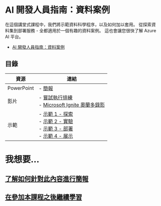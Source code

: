 # <a name="developers-guide-to-ai-a-data-story"></a>AI 開發人員指南：資料案例

在這個講堂式課程中，我們將示範資料科學程序，以及如何加以套用。 從探索資料集到部署服務 - 全都適用於一個有趣的資料案例。 這也會讓您很快了解 Azure AI 平台。

* [AI 開發人員指南：資料案例](https://github.com/microsoft/ignite-learning-paths-training-aiml/tree/master-SimplifiedChinese/aiml21)

## <a name="table-of-content"></a>目錄
 

| 資源          | 連結                            |
|-------------------|----------------------------------|
| PowerPoint        | - [簡報](presentations.md) |
| 影片            | - [嘗試執行排練](https://youtu.be/K8upKkvtEI0) <br/>- [Microsoft Ignite 奧蘭多錄影](https://myignite.techcommunity.microsoft.com/sessions/83219?source=sessions) |
| 示範             | - [示範 1 - 探索](https://github.com/microsoft/ignite-learning-paths-training-aiml/blob/master/aiml21/README-presenter.md#demo-1---explore) <br/>- [示範 2 - 實驗](https://github.com/microsoft/ignite-learning-paths-training-aiml/blob/master/aiml21/README-presenter.md#demo-2---experiment) <br/>- [示範 3 - 部署](https://github.com/microsoft/ignite-learning-paths-training-aiml/blob/master/aiml21/README-presenter.md#demo-3---deploy)<br/>- [示範 4 - 展示](https://github.com/microsoft/ignite-learning-paths-training-aiml/blob/master/aiml21/README-presenter.md#demo-4---present) |

# <a name="i-want-to-"></a>我想要…

## <a name="learn-to-present-this-content"></a>[了解如何針對此內容進行簡報](README-presenter.md)

## <a name="continue-learning-after-attending-this-session"></a>[在參加本課程之後繼續學習](README-attendee.md)